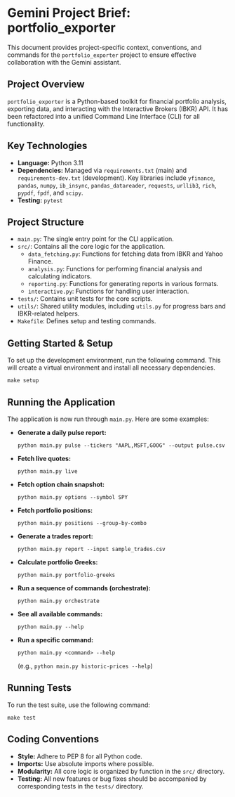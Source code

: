 # Gemini Project Brief: portfolio_exporter

This document provides project-specific context, conventions, and commands for the `portfolio_exporter` project to ensure effective collaboration with the Gemini assistant.

## Project Overview

`portfolio_exporter` is a Python-based toolkit for financial portfolio analysis, exporting data, and interacting with the Interactive Brokers (IBKR) API. It has been refactored into a unified Command Line Interface (CLI) for all functionality.

## Key Technologies

- **Language:** Python 3.11
- **Dependencies:** Managed via `requirements.txt` (main) and `requirements-dev.txt` (development). Key libraries include `yfinance`, `pandas`, `numpy`, `ib_insync`, `pandas_datareader`, `requests`, `urllib3`, `rich`, `pypdf`, `fpdf`, and `scipy`.
- **Testing:** `pytest`

## Project Structure

- `main.py`: The single entry point for the CLI application.
- `src/`: Contains all the core logic for the application.
  - `data_fetching.py`: Functions for fetching data from IBKR and Yahoo Finance.
  - `analysis.py`: Functions for performing financial analysis and calculating indicators.
  - `reporting.py`: Functions for generating reports in various formats.
  - `interactive.py`: Functions for handling user interaction.
- `tests/`: Contains unit tests for the core scripts.
- `utils/`: Shared utility modules, including `utils.py` for progress bars and IBKR-related helpers.
- `Makefile`: Defines setup and testing commands.

## Getting Started & Setup

To set up the development environment, run the following command. This will create a virtual environment and install all necessary dependencies.

```shell
make setup
```

## Running the Application

The application is now run through `main.py`. Here are some examples:

- **Generate a daily pulse report:**
  ```shell
  python main.py pulse --tickers "AAPL,MSFT,GOOG" --output pulse.csv
  ```

- **Fetch live quotes:**
  ```shell
  python main.py live
  ```

- **Fetch option chain snapshot:**
  ```shell
  python main.py options --symbol SPY
  ```

- **Fetch portfolio positions:**
  ```shell
  python main.py positions --group-by-combo
  ```

- **Generate a trades report:**
  ```shell
  python main.py report --input sample_trades.csv
  ```

- **Calculate portfolio Greeks:**
  ```shell
  python main.py portfolio-greeks
  ```

- **Run a sequence of commands (orchestrate):**
  ```shell
  python main.py orchestrate
  ```

- **See all available commands:**
  ```shell
  python main.py --help
  ```

- **Run a specific command:**
  ```shell
  python main.py <command> --help
  ```
  (e.g., `python main.py historic-prices --help`)

## Running Tests

To run the test suite, use the following command:

```shell
make test
```

## Coding Conventions

- **Style:** Adhere to PEP 8 for all Python code.
- **Imports:** Use absolute imports where possible.
- **Modularity:** All core logic is organized by function in the `src/` directory.
- **Testing:** All new features or bug fixes should be accompanied by corresponding tests in the `tests/` directory.